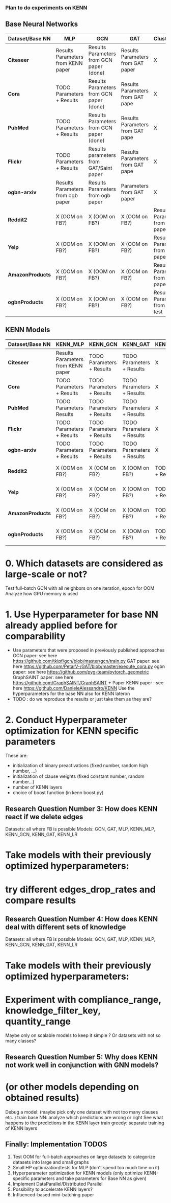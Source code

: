 ### Plan to do experiments on KENN
## Base Neural Networks 
| **Dataset/Base NN** | **MLP**                              | **GCN**                                   | **GAT**                           | **ClusterGCN**                        | **GraphSAGE**                         | **GraphSAINT**                        |
|--------------------|--------------------------------------|-------------------------------------------|-----------------------------------|---------------------------------------|---------------------------------------|---------------------------------------|
| **Citeseer**       | Results  Parameters  from KENN paper | Results Parameters from GCN paper (done)  | Results Parameters from GAT paper | X                                     | X                                     | X                                     |
| **Cora**           | TODO  Parameters + Results           | Results Parameters from GCN paper (done)  | Results Parameters from GAT pape  | X                                     | X                                     | X                                     |
| **PubMed**         | TODO  Parameters + Results           | Results Parameters from GCN paper (done)  | Results Parameters from GAT pape  | X                                     | X                                     | X                                     |
| **Flickr**         | TODO Parameters + Results            | Results  parameters from  GAT/Saint paper | Results Parameters from GAT pape  | X                                     | X                                     | X                                     |
| **ogbn-arxiv**     | Results Parameters from ogb paper    | Results Parameters from ogb paper         | Parameters from GAT paper         | X                                     | X                                     | X                                     |
| **Reddit2**        | X  (OOM on FB?)                      | X  (OOM on FB?)                           | X  (OOM on FB?)                   | Results + Parameters from SAINT paper | Results + Parameters from SAINT paper | Results + Parameters from SAINT paper |
| **Yelp**           | X  (OOM on FB?)                      | X  (OOM on FB?)                           | X  (OOM on FB?)                   | Results + Parameters from SAINT paper | Results + Parameters from SAINT paper | Results + Parameters from SAINT paper |
| **AmazonProducts** | X  (OOM on FB?)                      | X  (OOM on FB?)                           | X  (OOM on FB?)                   | Results + Parameters from SAINT paper | Results + Parameters from SAINT paper | Results + Parameters from SAINT paper |
| **ogbnProducts**   | X  (OOM on FB?)                      | X  (OOM on FB?)                           | X  (OOM on FB?)                   | Results + Parameters from ogbn test   | Results + Parameters from ogbn test   | Results + Parameters from ogbn test   |



## KENN Models
| **Dataset/Base NN** | **KENN_MLP**                         | **KENN_GCN**                 | **KENN_GAT**               | **KENN_ClusterGCN**        | **GraphSAGE**              | **GraphSAINT**             |
|--------------------|--------------------------------------|------------------------------|----------------------------|----------------------------|----------------------------|----------------------------|
| **Citeseer**       | Results  Parameters  from KENN paper | TODO  Parameters + Results   | TODO  Parameters + Results | X                          | X                          | X                          |
| **Cora**           | TODO  Parameters + Results           | TODO  Parameters + Results   | TODO  Parameters + Results | X                          | X                          | X                          |
| **PubMed**         | TODO Parameters Results              | TODO  Parameters + Results   | TODO  Parameters + Results | X                          | X                          | X                          |
| **Flickr**         | TODO  Parameters + Results           | TODO  Parameters + Results   | TODO  Parameters + Results | X                          | X                          | X                          |
| **ogbn-arxiv**     | TODO  Parameters + Results           | TODO  Parameters + Results   | TODO  Parameters + Results | X                          | X                          | X                          |
| **Reddit2**        | X  (OOM on FB?)                      | X  (OOM on FB?)              | X  (OOM on FB?)            | TODO  Parameters + Results | TODO  Parameters + Results | TODO  Parameters + Results |
| **Yelp**           | X  (OOM on FB?)                      | X  (OOM on FB?)              | X  (OOM on FB?)            | TODO  Parameters + Results | TODO  Parameters + Results | TODO  Parameters + Results |
| **AmazonProducts** | X  (OOM on FB?)                      | X  (OOM on FB?)              | X  (OOM on FB?)            | TODO  Parameters + Results | TODO  Parameters + Results | TODO  Parameters + Results |
| **ogbnProducts**   | X  (OOM on FB?)                      | X  (OOM on FB?)              | X  (OOM on FB?)            | TODO  Parameters + Results | TODO  Parameters + Results | TODO  Parameters + Results |

# 0. Which datasets are considered as large-scale or not?
Test full-batch GCN with all neighbors on one iteration, epoch for OOM
Analyze how GPU memory is used 

# 1. Use Hyperparameter for base NN already applied before for comparability
- Use parameters that were proposed in previously published approaches
GCN paper: see here https://github.com/tkipf/gcn/blob/master/gcn/train.py
GAT paper: see here https://github.com/PetarV-/GAT/blob/master/execute_cora.py
ogbn paper: see here https://github.com/pyg-team/pytorch_geometric
GraphSAINT paper: see here https://github.com/GraphSAINT/GraphSAINT + Paper
KENN paper : see here https://github.com/DanieleAlessandro/KENN
Use the hyperparameters for the base NN also for KENN lateron 
- TODO : do we reproduce the results or just take them as they are? 


# 2. Conduct Hyperparameter optimization for KENN specific parameters
These are: 
- initialization of binary preactivations (fixed number, random high number, ...)
- initialization of clause weights (fixed constant number, random number...)
- number of KENN layers 
- choice of boost function (in kenn boost.py)


## Research Question Number 3: How does KENN react if we delete edges
Datasets: all where FB is possible
Models: GCN, GAT, MLP, KENN_MLP, KENN_GCN, KENN_GAT, KENN_LR
# Take models with their previously optimized hyperparameters: 
# try different edges_drop_rates and compare results 


## Research Question Number 4: How does KENN deal with different sets of knowledge
Datasets: all where FB is possible
Models: GCN, GAT, MLP, KENN_MLP, KENN_GCN, KENN_GAT, KENN_LR
# Take models with their previously optimized hyperparameters: 
# Experiment with compliance_range, knowledge_filter_key, quantity_range
Maybe only on scalable models to keep it simple ? Or datasets with not so many classes? 

## Research Question Number 5: Why does KENN not work well in conjunction with GNN models? 
# (or other models depending on obtained results)
Debug a model: (maybe pick only one dataset with not too many clauses etc. ) 
train base NN: analyze which predictions are wrong or right
See what happens to the predictions in the KENN layer
train greedy: separate training of KENN layers 

## Finally: Implementation TODOS 
1. Test OOM for full-batch approaches on large datasets to categorize datasets into large and small graphs
2. Small HP optimization/tests for MLP (don't spend too much time on it)
3. Hyperparameter optimization for KENN models (only optimize KENN-specific parameters and take parameters for Base NN as given)
4. Implement DataParallel/Distributed Parallel
5. Possibility to accelerate KENN layers?
6. Influenced-based mini-batching paper 

